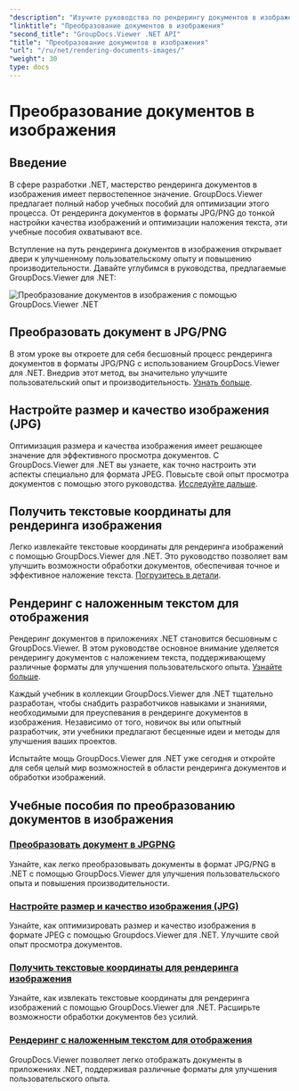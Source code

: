 ```yaml
---
"description": "Изучите руководства по рендерингу документов в изображения с помощью GroupDocs.Viewer для .NET. Оптимизируйте качество изображений, извлекайте текстовые координаты и улучшайте пользовательский опыт."
"linktitle": "Преобразование документов в изображения"
"second_title": "GroupDocs.Viewer .NET API"
"title": "Преобразование документов в изображения"
"url": "/ru/net/rendering-documents-images/"
"weight": 30
type: docs
---
```

# Преобразование документов в изображения

## Введение

В сфере разработки .NET, мастерство рендеринга документов в изображения имеет первостепенное значение. GroupDocs.Viewer предлагает полный набор учебных пособий для оптимизации этого процесса. От рендеринга документов в форматы JPG/PNG до тонкой настройки качества изображений и оптимизации наложения текста, эти учебные пособия охватывают все.

Вступление на путь рендеринга документов в изображения открывает двери к улучшенному пользовательскому опыту и повышению производительности. Давайте углубимся в руководства, предлагаемые GroupDocs.Viewer для .NET:

![Преобразование документов в изображения с помощью GroupDocs.Viewer .NET](/viewer/rendering-documents-images/image.png)

## Преобразовать документ в JPG/PNG
В этом уроке вы откроете для себя бесшовный процесс рендеринга документов в форматы JPG/PNG с использованием GroupDocs.Viewer для .NET. Внедрив этот метод, вы значительно улучшите пользовательский опыт и производительность. [Узнать больше](./render-jpg-png/).

## Настройте размер и качество изображения (JPG)
Оптимизация размера и качества изображения имеет решающее значение для эффективного просмотра документов. С GroupDocs.Viewer для .NET вы узнаете, как точно настроить эти аспекты специально для формата JPEG. Повысьте свой опыт просмотра документов с помощью этого руководства. [Исследуйте дальше](./adjust-image-size-and-quality-jpg/).

## Получить текстовые координаты для рендеринга изображения
Легко извлекайте текстовые координаты для рендеринга изображений с помощью GroupDocs.Viewer для .NET. Это руководство позволяет вам улучшить возможности обработки документов, обеспечивая точное и эффективное наложение текста. [Погрузитесь в детали](./get-text-coordinates-image/).

## Рендеринг с наложенным текстом для отображения
Рендеринг документов в приложениях .NET становится бесшовным с GroupDocs.Viewer. В этом руководстве основное внимание уделяется рендерингу документов с наложением текста, поддерживающему различные форматы для улучшения пользовательского опыта. [Узнайте больше](./render-with-text-overlay/).

Каждый учебник в коллекции GroupDocs.Viewer для .NET тщательно разработан, чтобы снабдить разработчиков навыками и знаниями, необходимыми для преуспевания в рендеринге документов в изображения. Независимо от того, новичок вы или опытный разработчик, эти учебники предлагают бесценные идеи и методы для улучшения ваших проектов.

Испытайте мощь GroupDocs.Viewer для .NET уже сегодня и откройте для себя целый мир возможностей в области рендеринга документов и обработки изображений.

## Учебные пособия по преобразованию документов в изображения
### [Преобразовать документ в JPGPNG](./render-jpg-png/)
Узнайте, как легко преобразовывать документы в формат JPG/PNG в .NET с помощью GroupDocs.Viewer для улучшения пользовательского опыта и повышения производительности.
### [Настройте размер и качество изображения (JPG)](./adjust-image-size-and-quality-jpg/)
Узнайте, как оптимизировать размер и качество изображения в формате JPEG с помощью Groupdocs.Viewer для .NET. Улучшите свой опыт просмотра документов.
### [Получить текстовые координаты для рендеринга изображения](./get-text-coordinates-image/)
Узнайте, как извлекать текстовые координаты для рендеринга изображений с помощью GroupDocs.Viewer для .NET. Расширьте возможности обработки документов без усилий.
### [Рендеринг с наложенным текстом для отображения](./render-with-text-overlay/)
GroupDocs.Viewer позволяет легко отображать документы в приложениях .NET, поддерживая различные форматы для улучшения пользовательского опыта.